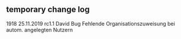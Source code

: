## temporary change log

1918    25.11.2019  rc1.1   David   Bug     Fehlende Organisationszuweisung bei autom. angelegten Nutzern
